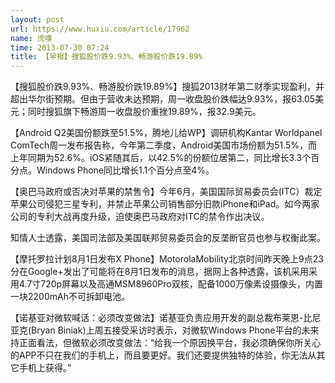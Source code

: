 ```yaml
---
layout: post
url: https://www.huxiu.com/article/17962
name: 虎嗅
time: 2013-07-30 07:24
title: 【早报】搜狐股价跌9.93%、畅游股价跌19.89%
---
```

【搜狐股价跌9.93%、畅游股价跌19.89%】搜狐2013财年第二财季实现盈利，并超出华尔街预期。但由于营收未达预期，周一收盘股价跌幅达9.93%，报63.05美元；同时搜狐旗下畅游周一收盘股价重挫19.89%，报32.9美元。

【Android Q2美国份额跌至51.5%，腾地儿给WP】调研机构Kantar Worldpanel ComTech周一发布报告称，今年第二季度，Android美国市场份额为51.5%，而上年同期为52.6%。iOS紧随其后，以42.5%的份额位居第二，同比增长3.3个百分点。Windows Phone同比增长1.1个百分点至4%。

【奥巴马政府或否决对苹果的禁售令】今年6月，美国国际贸易委员会(ITC）裁定苹果公司侵犯三星专利，并禁止苹果公司销售部分旧款iPhone和iPad。如今两家公司的专利大战再度升级，迫使奥巴马政府对ITC的禁令作出决议。

知情人士透露，美国司法部及美国联邦贸易委员会的反垄断官员也参与权衡此案。

【摩托罗拉计划8月1日发布X Phone】MotorolaMobility北京时间昨天晚上9点23分在Google+发出了可能将在8月1日发布的消息，据网上各种透露，该机采用采用4.7寸720p屏幕以及高通MSM8960Pro双核，配备1000万像素设摄像头，内置一块2200mAh不可拆卸电池。

【诺基亚对微软喊话：必须改变做法】诺基亚负责应用开发的副总裁布莱恩-比尼亚克(Bryan Biniak)上周五接受采访时表示，对微软Windows Phone平台的未来持正面看法，但微软必须改变做法：“给我一个原因换平台，我必须确保你所关心的APP不只在我们的手机上，而且要更好。我们还要提供独特的体验，你无法从其它手机上获得。”

